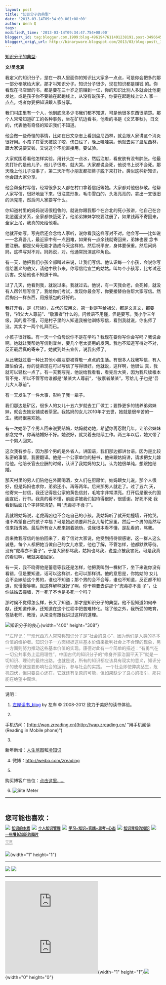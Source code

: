```yaml
--- 
layout: post 
title: "知识分子的典型" 
date: '2013-03-14T09:34:00.001+08:00' 
author: Wenh Q
tags:
modified\_time: '2013-03-14T09:34:47.754+08:00' 
blogger\_id: tag:blogger.com,1999:blog-4961947611491238191.post-3496645209831380871
blogger\_orig\_url: http://binaryware.blogspot.com/2013/03/blog-post\_13.html
---
```

[知识分子的典型](http://zreading.cn.feedsportal.com/c/35042/f/647833/s/2986b118/l/0L0Szreading0Bcn0Carchives0C3660A0Bhtml/story01.htm):

**文/吴念真**

我定义的知识分子，是在一群人里面你的知识比大家多一点点，可是你会把多的那一部分奉献给大家，那才叫知识分子。知识分子很少，现在知识都是赚钱
的。你看现在书店里的书，都是要在三十岁之前赚到一亿，你的知识比别人多就会比他更发达。或是孩子你不要输在起跑线上，从没有说孩子，你要在起跑线上让人
家一点点，或者你要把知识跟人家分享。

我们村庄里有一个人，他到底念多少书我们都不知道，可是他很多东西很清楚。那个人常常知道矿工的各种事务，坐在矿坑边看书，他看的书是《文艺春秋》，日文的，代表他有奇怪的知识我们不知道。

他会做一些奇怪的事情，比如在日文杂志上看到盘尼西林，就会跟人家讲这个消炎很好用。小孩子在夏天被蚊子咬，伤口烂了，晚上哇哇哭。他就去买了盘尼西林，跟大家说要交钱，又说这个不能直接用，要试验。

大家就围着看他怎样实验，用针头加一点水，然后注射，看皮肤有没有肿胀。他最先打针的是他儿子，他儿子很疼，就大哭。大家都说会死，他说书上说不会死。那天晚上他儿子没事了，第二天所有小朋友都把裤子脱下来打针。类似这种新知识，他会跟大家分享。

他会帮全村写信，经常很多女人都在村口拿着信纸等她。大家都对他很恭敬。他帮人家写信，很好地坐下来，很注意形象，毛巾雪白的，头发亮亮的，拿出一支很旧的派克笔，然后问人家要写什么。

你知道村里的妈妈说话很粗鲁的，就说你跟我那个在台北的死小孩讲，他自己在台北逍遥没关系，全家都快饿死了。他弟弟妹妹学校要注册了，如果钱再不寄回来，全家上吊，我真的死给他看。

他就开始写，写完后还会念给人家听，说你看我这样写对不对。他会写——比如说——念真吾儿，最近家中有一点困难，如果有一点余钱就寄回来，弟妹也要
念书要注册。都是父母无能才造成今天这样的。然后祝平安，身体要保重。然后问妈妈，这样写对不对。妈妈说，对。他通常扮演这种角色。

有一天，他把我们小孩全部叫过来说，让我们写信。他认识每一个小孩，会说你写信给嘉义的伯父，请他中秋节来。你写信给宜兰的姑姑。叫每个小孩写，比考试还厉害。交给他也不知道干嘛。

过了几天，他看到我，就说过来。我就过去。他说，有一天我会老，会死掉，就没有人帮邻居写信了，我给你们考试，发现你最会写，你要接替伯伯帮大家写信。然后掏出一样东西，用报纸包的好好的。

我打开看，是《尺牍》，古代的应用文，第一封是写给祖父，都是文言文，都要背，“祖父大人尊前”、“敬禀者”什么的。问候语不用懂，但是要写。我小学三年级，真的看不懂，可是村子里的人知道我被他训练写信，看到我就说，你出师了没。其实才一两个礼拜而已。

小孩子很好胜。有一天一个伯母说你不是在学吗？我现在要你写你会写吗？我说会啊。她就让我帮她写信到宜兰，要几个老太婆用的发网。我也不知道写得对不对，反正最后真的寄来了。她就到处去宣传，说我出师了。

从此我就过着一种比其他小朋友更被尊敬一点点的生活。有很多人找我写信，有人跟伯伯说，你的徒弟现在可以写信了写得很好。他就说，这样啊，他很认
真，我就可以轻松一点了。有一天我写完，他说给我看看，看完后大笑，因为我尺牍根本背不完，所以不管写给谁都是“某某大人尊前”，“敬禀者某某”。写给儿
子也是“吾儿大人尊前”。

有一天发生了一件大事，影响了我一辈子。

我们那边是矿区，很多人的女儿十五六岁就去工厂做工；要挣更多的钱养弟弟妹妹，就会去妓女铺或者茶室。我姑妈的女儿2010年才去世，她就是很辛苦的一生。我妈很喜欢她。

有一次她带了个男人回来说要结婚，姑妈就劝她，希望你再忍耐几年，让弟弟妹妹都念完书，你再结婚好不好。她说好，就哭着去继续工作。两三年以后，她又带了一个男人回来。

这次我有参与，因为那个男的是外省人，讲国语，我们那边都讲台语。因为是比较私密的事情，我要翻译。他是一个公家单位的秘书，他来跟姑妈讲，请求把女儿嫁给他。他陪长官去应酬的时候，认识了我姑妈的女儿。认为她很单纯，想跟她结婚。

那天村里的男人们陪他在外面喝酒，女人们在厨房忙。姑妈跟女儿说，那个人很好，但是妈妈也求你，弟弟还小，再等两年。后来那男人就走了。过了五六
天，他寄来一封信，我还记得是公家的黄色信封，毛笔字非常漂亮。打开后是很长的国画宣纸，行书。我真的看不懂，前面讲被我们招待得很好，很感谢。好死不死
我看到后面几个字非常清楚，叫“虎毒亦不食子”。

我就跟姑妈说，老虎再凶也不会吃自己的小孩。我姑妈听了就开始撞墙，开始哭。谁不希望自己的孩子幸福？可是她必须要拜托女儿帮忙家里，然后一个男的竟然写信来指责她。最后所有女人都来抱着她劝，说我根本看不懂，是乱看的，骂我。

后来教我写信的伯伯回来了，看了信对大家说，他受到招待很感谢，这一群人这么诚恳，每个人都把她当做自己的女儿疼爱，他也了解，不管怎样，他都默默等待。没有“虎毒亦不食子”。于是大家都骂我，姑妈也骂我，说差点被我害死。可是我真的看见啊，我就哭着回家。

有一天，我不晓得他是蓄意等我还是怎样，他把我叫到一棵树下，坐下来说你没有看错，但是要知道，话可以这样讲，也可以那样讲。他的意思是，你姑姑的
女儿会不会嫁给这个男的，谁也不知道；那个男的会不会等，谁也不知道，反正都不知道，就慢慢等嘛。就这样解释就好了啊，你干嘛要去讲那个“虎毒亦不食
子”，让你姑姑去撞墙，万一死了不也是多死一个吗？

那时候不觉得怎么样，长大了知道，那才是知识分子的典型。他不但知道如何奉献，还知道传承，还知道在这个过程中把苦难转化。除了他之外，我所受的教育，包括老师、教授，从来没有跟我讲过这样的道理。

![知识分子的良心](http://pic.yupoo.com/zreading/CHXAbxBj/HiBa9.jpg){width="400"
height="308"}

<span
style="color: #888888;">**左岸记：**现代西方人常常称知识分子是“社会的良心”，因为他们是人类的基本价值的维护者。知识分子一方面根据这些基本价值来批判社会上不合理的现象，另一方面则努力推动这些基本价值的实现。康德对此有一个简单的描述：“有勇气在一切公共事务上运用理性”。中国古代的知识分子的“修身齐家治国平天下”就是一切知识、理论的最终出路，也就是说，所有的知识都应该具有现实的意义，知识分子的使命就是要影响社会的运行，参与社会的实践。
一个社会即使弊病丛生，危机四伏，但只要良心还在，它就还有复原的可能，但如果缺少了良心的指引，那只能在绝望中腐烂。</span>


------------------------------------------------------------------------

说明：

1. [<span
style="color: blue;">左岸读书\_blog</span>](http://zreading.cn/) by 左岸
© 2008-2012 致力于美好的读书体验。

2.
手机访问：[http://wap.zreading.cn](http://wap.zreading.cn/ "用手机阅读(Reading in Mobile phone)")

3.
新年新增：[人生旅图](http://www.zreading.net/ "人生旅图")和[冷知识](http://www.zreading.net/lenzhishi "冷知识")

4. 微博：<http://weibo.com/zreading>

5.
购买博客广告位：[点击这里……](http://www.zreading.cn/about#ad "看了会心动!")

6. ![Site Meter](http://s12.sitemeter.com/meter.asp?site=s12zxfclz)

  -------------------------------------------------------------------------------------------------------------------------------------------------------------------------------------------------------------------------------------------------------------------------------------------------------------------------------------
  **<span style="display: block!important; padding: 20px 0 5px!important;">您可能也喜欢：</span>**
  ![](http://static.wumii.cn/images/widget/widget_solidPoint.gif) [<span style="color: #333333; font-size: 12px!important; line-height: 1.65em;">知识的本质</span>](http://app.wumii.com/ext/redirect?url=http%3A%2F%2Fwww.zreading.cn%2Farchives%2F2887.html&from=http%3A%2F%2Fwww.zreading.cn%2Farchives%2F3660.html)
  ![](http://static.wumii.cn/images/widget/widget_solidPoint.gif) [<span style="color: #333333; font-size: 12px!important; line-height: 1.65em;">个人知识管理</span>](http://app.wumii.com/ext/redirect?url=http%3A%2F%2Fwww.zreading.cn%2Farchives%2F1861.html&from=http%3A%2F%2Fwww.zreading.cn%2Farchives%2F3660.html)
  ![](http://static.wumii.cn/images/widget/widget_solidPoint.gif) [<span style="color: #333333; font-size: 12px!important; line-height: 1.65em;">学习=知识+实践+思考+心态</span>](http://app.wumii.com/ext/redirect?url=http%3A%2F%2Fwww.zreading.cn%2Farchives%2F1571.html&from=http%3A%2F%2Fwww.zreading.cn%2Farchives%2F3660.html)
  ![](http://static.wumii.cn/images/widget/widget_solidPoint.gif) [<span style="color: #333333; font-size: 12px!important; line-height: 1.65em;">知识背后的知识</span>](http://app.wumii.com/ext/redirect?url=http%3A%2F%2Fwww.zreading.cn%2Farchives%2F2036.html&from=http%3A%2F%2Fwww.zreading.cn%2Farchives%2F3660.html)
  ![](http://static.wumii.cn/images/widget/widget_solidPoint.gif) [<span style="color: #333333; font-size: 12px!important; line-height: 1.65em;">一些增长知识的图片</span>](http://app.wumii.com/ext/redirect?url=http%3A%2F%2Fwww.zreading.cn%2Farchives%2F1894.html&from=http%3A%2F%2Fwww.zreading.cn%2Farchives%2F3660.html)
  [<span style="color: #bbbbbb; display: block!important; font-family: arial!important; font-size: 12px!important; padding: 5px 0!important;">无觅</span>](http://www.wumii.com/widget/relatedItems "无觅相关文章插件")
  -------------------------------------------------------------------------------------------------------------------------------------------------------------------------------------------------------------------------------------------------------------------------------------------------------------------------------------

![](http://zreading.cn.feedsportal.com/c/35042/f/647833/s/2986b118/mf.gif){width="1"
height="1"}

<div>

  --------------------------------------------------------------------------------------------------------------------------------------------------------------------------------------------------------------------------------------------------- --------------------------------------------------------------------------------------------------------------------------------------------------------------------------------------------------------------------------------------
  [![](http://res3.feedsportal.com/images/emailthis2.gif)](http://share.feedsportal.com/viral/sendEmail.cfm?lang=en&title=%E7%9F%A5%E8%AF%86%E5%88%86%E5%AD%90%E7%9A%84%E5%85%B8%E5%9E%8B&link=http%3A%2F%2Fwww.zreading.cn%2Farchives%2F3660.html)   [![](http://res3.feedsportal.com/images/bookmark.gif)](http://res.feedsportal.com/viral/bookmark.cfm?title=%E7%9F%A5%E8%AF%86%E5%88%86%E5%AD%90%E7%9A%84%E5%85%B8%E5%9E%8B&link=http%3A%2F%2Fwww.zreading.cn%2Farchives%2F3660.html)
  --------------------------------------------------------------------------------------------------------------------------------------------------------------------------------------------------------------------------------------------------- --------------------------------------------------------------------------------------------------------------------------------------------------------------------------------------------------------------------------------------

</div>





[![](http://da.feedsportal.com/r/159490419716/u/0/f/647833/c/35042/s/2986b118/a2.img)](http://da.feedsportal.com/r/159490419716/u/0/f/647833/c/35042/s/2986b118/a2.htm)![](http://pi.feedsportal.com/r/159490419716/u/0/f/647833/c/35042/s/2986b118/a2t.img){width="1"
height="1"}![](http://www1.feedsky.com/t1/722300683/clzzxf/feedsky/s.gif?r=http://zreading.cn.feedsportal.com/c/35042/f/647833/s/2986b118/l/0L0Szreading0Bcn0Carchives0C3660A0Bhtml/story01.htm){width="0"
height="0"}
